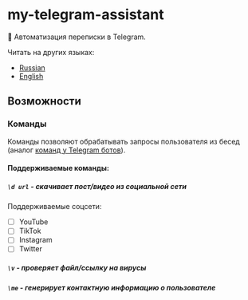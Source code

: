 # my-telegram-assistant
:robot: Автоматизация переписки в Telegram.

Читать на других языках:
* [Russian](README.ru.md)
* [English](README.md)

## Возможности

### Команды
Команды позволяют обрабатывать запросы пользователя из бесед (аналог [команд у Telegram ботов](https://core.telegram.org/bots)).

#### Поддерживаемые команды:

##### `\d url`  - скачивает пост/видео из социальной сети
Поддерживаемые соцсети:
* [ ] YouTube
* [ ] TikTok
* [ ] Instagram
* [ ] Twitter
##### `\v` - проверяет файл/ссылку на вирусы

##### `\me` - генерирует контактную информацию о пользователе